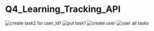 # Q4_Learning_Tracking_API
![create task2 for user_id1](https://github.com/user-attachments/assets/9809c19e-ec41-43dc-ab9f-d2c7e4851f37)
![put task1](https://github.com/user-attachments/assets/9cd48d3c-b17c-42c0-8e8e-a313a92fbd91)
![create user](https://github.com/user-attachments/assets/0b10d7d3-9dfc-45ce-946d-996c88f8902c)
![user all tasks](https://github.com/user-attachments/assets/438e52d2-4c17-4f8a-b03a-8cec641bf885)
